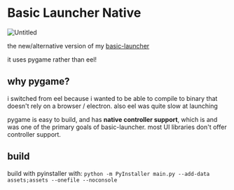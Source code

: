 # Basic Launcher Native

![Untitled](https://github.com/user-attachments/assets/1ea31e29-d083-4e65-8300-c75442811e8c)

the new/alternative version of my [basic-launcher](https://github.com/ingobeans/basic-launcher)

it uses pygame rather than eel! 

## why pygame?

i switched from eel because i wanted to be able to compile to binary that doesn't rely on a browser / electron. also eel was quite slow at launching

pygame is easy to build, and has **native controller support**, which is and was one of the primary goals of basic-launcher. most UI libraries don't offer controller support.

## build

build with pyinstaller with: `python -m PyInstaller main.py --add-data assets;assets --onefile --noconsole`
